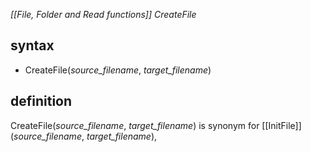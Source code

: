 *[[File, Folder and Read functions]] CreateFile*

## syntax

- CreateFile(*source_filename*, *target_filename*)

## definition

CreateFile(*source_filename*, *target_filename*) is synonym for [[InitFile]](*source_filename*, *target_filename*),